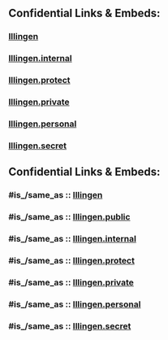 
## Confidential Links & Embeds: 

### [Illingen](../../../../../../../../../../../_public/Earth/Continent/Europe/Europe~Central/Germany/Germany~West/Saarland/counties~Saarland/Neunkirchen,Saar/cities~Neunkirchen,Saar/Illingen.md) 

### [Illingen.internal](../../../../../../../../../../../_internal/Earth/Continent/Europe/Europe~Central/Germany/Germany~West/Saarland/counties~Saarland/Neunkirchen,Saar/cities~Neunkirchen,Saar/Illingen.internal.md) 

### [Illingen.protect](../../../../../../../../../../../_protect/Earth/Continent/Europe/Europe~Central/Germany/Germany~West/Saarland/counties~Saarland/Neunkirchen,Saar/cities~Neunkirchen,Saar/Illingen.protect.md) 

### [Illingen.private](../../../../../../../../../../../_private/Earth/Continent/Europe/Europe~Central/Germany/Germany~West/Saarland/counties~Saarland/Neunkirchen,Saar/cities~Neunkirchen,Saar/Illingen.private.md) 

### [Illingen.personal](../../../../../../../../../../../_personal/Earth/Continent/Europe/Europe~Central/Germany/Germany~West/Saarland/counties~Saarland/Neunkirchen,Saar/cities~Neunkirchen,Saar/Illingen.personal.md) 

### [Illingen.secret](../../../../../../../../../../../_secret/Earth/Continent/Europe/Europe~Central/Germany/Germany~West/Saarland/counties~Saarland/Neunkirchen,Saar/cities~Neunkirchen,Saar/Illingen.secret.md) 


## Confidential Links & Embeds: 

### #is_/same_as :: [Illingen](/_Standards/Earth/Continent/Europe/Europe~Central/Germany/Germany~West/Saarland/counties~Saarland/Neunkirchen,Saar/cities~Neunkirchen,Saar/Illingen.md) 

### #is_/same_as :: [Illingen.public](/_public/Earth/Continent/Europe/Europe~Central/Germany/Germany~West/Saarland/counties~Saarland/Neunkirchen,Saar/cities~Neunkirchen,Saar/Illingen.public.md) 

### #is_/same_as :: [Illingen.internal](/_internal/Earth/Continent/Europe/Europe~Central/Germany/Germany~West/Saarland/counties~Saarland/Neunkirchen,Saar/cities~Neunkirchen,Saar/Illingen.internal.md) 

### #is_/same_as :: [Illingen.protect](/_protect/Earth/Continent/Europe/Europe~Central/Germany/Germany~West/Saarland/counties~Saarland/Neunkirchen,Saar/cities~Neunkirchen,Saar/Illingen.protect.md) 

### #is_/same_as :: [Illingen.private](/_private/Earth/Continent/Europe/Europe~Central/Germany/Germany~West/Saarland/counties~Saarland/Neunkirchen,Saar/cities~Neunkirchen,Saar/Illingen.private.md) 

### #is_/same_as :: [Illingen.personal](/_personal/Earth/Continent/Europe/Europe~Central/Germany/Germany~West/Saarland/counties~Saarland/Neunkirchen,Saar/cities~Neunkirchen,Saar/Illingen.personal.md) 

### #is_/same_as :: [Illingen.secret](/_secret/Earth/Continent/Europe/Europe~Central/Germany/Germany~West/Saarland/counties~Saarland/Neunkirchen,Saar/cities~Neunkirchen,Saar/Illingen.secret.md)

